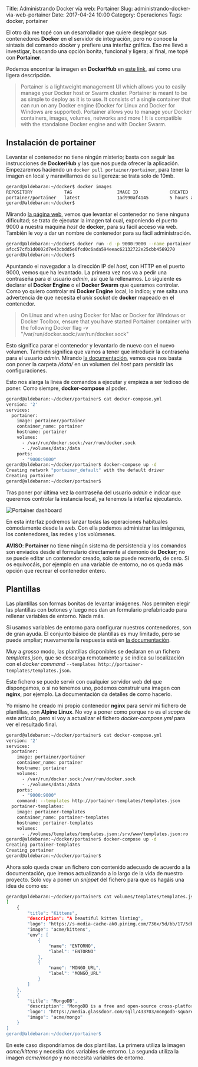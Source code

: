 Title: Administrando Docker vía web: Portainer
Slug: administrando-docker-via-web-portainer
Date: 2017-04-24 10:00
Category: Operaciones
Tags: docker, portainer



El otro día me topé con un desarrollador que quiere desplegar sus contenedores **Docker** en el servidor de integración, pero no conoce la sintaxis del comando *docker* y prefiere una interfaz gráfica. Eso me llevó a investigar, buscando una opción bonita, funcional y ligera; al final, me topé con **Portainer**.

Podemos encontrar la imagen en **DockerHub** en [este link](https://hub.docker.com/r/portainer/portainer/), así como una ligera descripción.

> Portainer is a lightweight management UI which allows you to easily manage your Docker host or Swarm cluster.
> Portainer is meant to be as simple to deploy as it is to use. It consists of a single container that can run on any Docker engine (Docker for Linux and Docker for Windows are supported).
> Portainer allows you to manage your Docker containers, images, volumes, networks and more ! It is compatible with the standalone Docker engine and with Docker Swarm.

## Instalación de portainer

Levantar el contenedor no tiene ningún misterio; basta con seguir las instrucciones de **DockerHub** y las que nos pueda ofrecer la aplicación. Empezaremos haciendo un `docker pull portainer/portainer`, para tener la imagen en local y maravillarnos de su ligereza: se trata solo de 10mb.

```bash
gerard@aldebaran:~/docker$ docker images
REPOSITORY            TAG                 IMAGE ID            CREATED             SIZE
portainer/portainer   latest              1ad990af4145        5 hours ago         9.96 MB
gerard@aldebaran:~/docker$ 
```

Mirando [la página web](http://portainer.io/install.html), vemos que levantar el contenedor no tiene ninguna dificultad; se trata de ejecutar la imagen tal cual, exponiendo el puerto 9000 a nuestra máquina *host* de **docker**, para su fácil acceso vía web. También le voy a dar un nombre de contenedor para su fácil administración.

```bash
gerard@aldebaran:~/docker$ docker run -d -p 9000:9000 --name portainer portainer/portainer
afcc57cfb1d0002d7e43cbdd5e6fcd0c6ada594eeac62132722e25cbb4569270
gerard@aldebaran:~/docker$ 
```

Apuntando el navegador a la dirección IP del *host*, con HTTP en el puerto 9000, vemos que ha levantado. La primera vez nos va a pedir una contraseña para el usuario *admin*, así que la rellenamos. Lo siguiente es declarar el **Docker Engine** o el **Docker Swarm** que queramos controlar. Como yo quiero controlar mi **Docker Engine** local, lo indico; y me salta una advertencia de que necesita el *unix socket* de **docker** mapeado en el contenedor.

> On Linux and when using Docker for Mac or Docker for Windows or Docker Toolbox, ensure that you have started Portainer container with the following Docker flag -v "/var/run/docker.sock:/var/run/docker.sock"

Esto significa parar el contenedor y levantarlo de nuevo con el nuevo volumen. También significa que vamos a tener que introducir la contraseña para el usuario *admin*. Mirando [la documentación](https://portainer.readthedocs.io/en/stable/deployment.html#persist-portainer-data), vemos que nos basta con poner la carpeta */data/* en un volumen del *host* para persistir las configuraciones.

Esto nos alarga la línea de comandos a ejecutar y empieza a ser tedioso de poner. Como siempre, **docker-compose** al poder.

```bash
gerard@aldebaran:~/docker/portainer$ cat docker-compose.yml
version: '2'
services:
  portainer:
    image: portainer/portainer
    container_name: portainer
    hostname: portainer
    volumes:
      - /var/run/docker.sock:/var/run/docker.sock
      - ./volumes/data:/data
    ports:
      - "9000:9000"
gerard@aldebaran:~/docker/portainer$ docker-compose up -d
Creating network "portainer_default" with the default driver
Creating portainer
gerard@aldebaran:~/docker/portainer$ 
```

Tras poner por última vez la contraseña del usuario *admin* e indicar que queremos controlar la instancia local, ya tenemos la interfaz ejecutando.

![Portainer dashboard]({static}/images/portainer-dashboard.jpg)

En esta interfaz podremos lanzar todas las operaciones habituales cómodamente desde la web. Con ella podemos administrar las imágenes, los contenedores, las redes y los volúmenes.

**AVISO**: **Portainer** no tiene ningún sistema de persistencia y los comandos son enviados desde el formulario directamente al demonio de **Docker**; no se puede editar un contenedor creado, solo se puede recrearlo, de cero. Si os equivocáis, por ejemplo en una variable de entorno, no os queda más opción que recrear el contenedor entero.

## Plantillas

Las plantillas son formas bonitas de levantar imágenes. Nos permiten elegir las plantillas con botones y luego nos dan un formulario prefabricado para rellenar variables de entorno. Nada más.

Si usamos variables de entorno para configurar nuestros contenedores, son de gran ayuda. El conjunto básico de plantillas es muy limitado, pero se puede ampliar; nuevamente la respuesta está en [la documentación](https://portainer.readthedocs.io/en/stable/templates.html).

Muy a *grosso* modo, las plantillas disponibles se declaran en un fichero *templates.json*, que se descarga remotamente y se indica su localización con el *docker command* `--templates http://portainer-templates/templates.json`.

Este fichero se puede servir con cualquier servidor web del que dispongamos, o si no tenemos uno, podemos construir una imagen con **nginx**, por ejemplo. La documentación da detalles de como hacerlo.

Yo mismo he creado mi propio contenedor **nginx** para servir mi fichero de plantillas, con **Alpine Linux**. No voy a poner como porque no es el *scope* de este artículo, pero si voy a actualizar el fichero *docker-compose.yml* para ver el resultado final.

```bash
gerard@aldebaran:~/docker/portainer$ cat docker-compose.yml 
version: '2'
services:
  portainer:
    image: portainer/portainer
    container_name: portainer
    hostname: portainer
    volumes:
      - /var/run/docker.sock:/var/run/docker.sock
      - ./volumes/data:/data
    ports:
      - "9000:9000"
    command: --templates http://portainer-templates/templates.json
  portainer-templates:
    image: portainer-templates
    container_name: portainer-templates
    hostname: portainer-templates
    volumes:
      - ./volumes/templates/templates.json:/srv/www/templates.json:ro
gerard@aldebaran:~/docker/portainer$ docker-compose up -d
Creating portainer-templates
Creating portainer
gerard@aldebaran:~/docker/portainer$ 
```

Ahora solo queda crear un fichero con contenido adecuado de acuerdo a la documentación, que iremos actualizando a lo largo de la vida de nuestro proyecto. Solo voy a poner un *snippet* del fichero para que os hagáis una idea de como es:

```bash
gerard@aldebaran:~/docker/portainer$ cat volumes/templates/templates.json 
[
    {
        "title": "Kittens",
        "description": "A beautiful kitten listing",
        "logo": "https://s-media-cache-ak0.pinimg.com/736x/5d/bb/17/5dbb17d702b29b11f46d7a9c7ea53891.jpg",
        "image": "acme/kittens",
        "env": [
            {
                "name": "ENTORNO",
                "label": "ENTORNO"
            },
            {
                "name": "MONGO_URL",
                "label": "MONGO_URL"
            }
        ]
    },
    {
        "title": "MongoDB",
        "description": "MongoDB is a free and open-source cross-platform document-oriented database",
        "logo": "https://media.glassdoor.com/sqll/433703/mongodb-squarelogo-1407269491216.png",
        "image": "acme/mongo"
    }
]
gerard@aldebaran:~/docker/portainer$ 
```

En este caso dispondríamos de dos plantillas. La primera utiliza la imagen *acme/kittens* y necesita dos variables de entorno. La segunda utiliza la imagen *acme/mongo* y no necesita variables de entorno.
